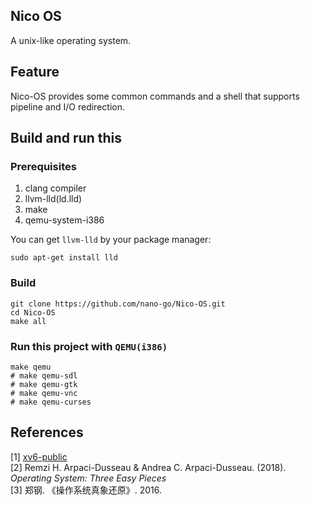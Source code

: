 ## Nico OS
A unix-like operating system.

## Feature
Nico-OS provides some common commands and a shell that supports pipeline and I/O redirection.

## Build and run this

### Prerequisites
1. clang compiler
2. llvm-lld(ld.lld)
3. make
4. qemu-system-i386

You can get `llvm-lld` by your package manager:
``` shell
sudo apt-get install lld
```

### Build
```
git clone https://github.com/nano-go/Nico-OS.git
cd Nico-OS
make all
```

### Run this project with `QEMU(i386)`
```
make qemu
# make qemu-sdl
# make qemu-gtk
# make qemu-vnc
# make qemu-curses
```

## References
[1] [xv6-public](https://github.com/mit-pdos/xv6-public)  
[2] Remzi H. Arpaci-Dusseau & Andrea C. Arpaci-Dusseau. (2018). *Operating System: Three Easy Pieces*  
[3] 郑钢. 《操作系统真象还原》. 2016.
